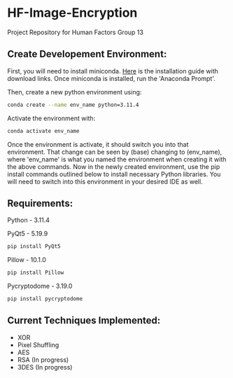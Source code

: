 # HF-Image-Encryption
Project Repository for Human Factors Group 13

## Create Developement Environment:

First, you will need to install miniconda. [Here](https://docs.conda.io/projects/conda/en/stable/user-guide/install/index.html) is the installation guide
with download links. Once miniconda is installed, run the 'Anaconda Prompt'.

Then, create a new python environment using:
```bash
conda create --name env_name python=3.11.4
```

Activate the environment with:
```bash
conda activate env_name
```

Once the environment is activate, it should switch you into that environment. That change
can be seen by (base) changing to (env_name), where 'env_name' is what you named the 
environment when creating it with the above commands. Now in the newly created environment,
use the pip install commands outlined below to install necessary Python libraries. You will
need to switch into this environment in your desired IDE as well.

## Requirements:

Python - 3.11.4

PyQt5 - 5.19.9
```bash
pip install PyQt5
```

Pillow - 10.1.0
```bash
pip install Pillow
```

Pycryptodome - 3.19.0
```bash
pip install pycryptodome
```

## Current Techniques Implemented:

- XOR
- Pixel Shuffling
- AES
- RSA (In progress)
- 3DES (In progress)
